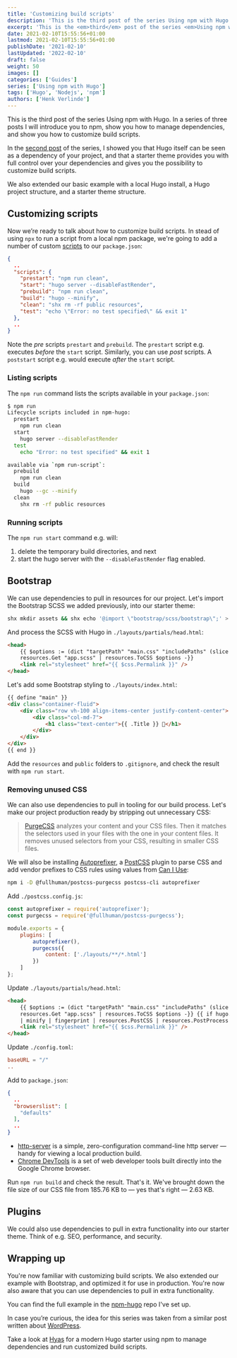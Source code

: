 ```yaml
---
title: 'Customizing build scripts'
description: 'This is the third post of the series Using npm with Hugo. In a series of three posts I will introduce you to npm, show you how to manage dependencies, and show you how to customize build scripts.'
excerpt: 'This is the <em>third</em> post of the series <em>Using npm with Hugo</em>. In a series of three posts I will introduce you to npm, show you how to manage dependencies, and show you how to customize build scripts.'
date: 2021-02-10T15:55:56+01:00
lastmod: 2021-02-10T15:55:56+01:00
publishDate: '2021-02-10'
lastUpdated: '2022-02-10'
draft: false
weight: 50
images: []
categories: ['Guides']
series: ['Using npm with Hugo']
tags: ['Hugo', 'Nodejs', 'npm']
authors: ['Henk Verlinde']
---
```


This is the third post of the series Using npm with Hugo. In a series of three posts I will introduce you to npm, show you how to manage dependencies, and show you how to customize build scripts.

In the [second post](/managing-dependencies) of the series, I showed you that Hugo itself can be seen as a dependency of your project, and that a starter theme provides you with full control over your dependencies and gives you the possibility to customize build scripts.

We also extended our basic example with a local Hugo install, a Hugo project structure, and a starter theme structure.

## Customizing scripts

Now we’re ready to talk about how to customize build scripts. In stead of using `npx` to run a script from a local npm package, we're going to add a number of custom [scripts](https://docs.npmjs.com/cli/v7/using-npm/scripts) to our `package.json`:

```json
{
  ..
  "scripts": {
    "prestart": "npm run clean",
    "start": "hugo server --disableFastRender",
    "prebuild": "npm run clean",
    "build": "hugo --minify",
    "clean": "shx rm -rf public resources",
    "test": "echo \"Error: no test specified\" && exit 1"
  },
  ..
}
```

Note the _pre_ scripts `prestart` and `prebuild`. The `prestart` script e.g. executes _before_ the `start` script. Similarly, you can use _post_ scripts. A `poststart` script e.g. would execute _after_ the `start` script.

### Listing scripts

The `npm run` command lists the scripts available in your `package.json`:

```bash
$ npm run
Lifecycle scripts included in npm-hugo:
  prestart
    npm run clean
  start
    hugo server --disableFastRender
  test
    echo "Error: no test specified" && exit 1

available via `npm run-script`:
  prebuild
    npm run clean
  build
    hugo --gc --minify
  clean
    shx rm -rf public resources
```

### Running scripts

The `npm run start` command e.g. will:

1. delete the temporary build directories, and next
2. start the hugo server with the `--disableFastRender` flag enabled.

## Bootstrap

We can use dependencies to pull in resources for our project. Let's import the Bootstrap SCSS we added previously, into our starter theme:

```bash
shx mkdir assets && shx echo '@import \"bootstrap/scss/bootstrap\";' > ./assets/app.scss
```

And process the SCSS with Hugo in `./layouts/partials/head.html`:

```html
<head>
	{{ $options := (dict "targetPath" "main.css" "includePaths" (slice "node_modules")) -}} {{ $css :=
	resources.Get "app.scss" | resources.ToCSS $options -}}
	<link rel="stylesheet" href="{{ $css.Permalink }}" />
</head>
```

Let's add some Bootstrap styling to `./layouts/index.html`:

```html
{{ define "main" }}
<div class="container-fluid">
	<div class="row vh-100 align-items-center justify-content-center">
		<div class="col-md-7">
			<h1 class="text-center">{{ .Title }} 🎉</h1>
		</div>
	</div>
</div>
{{ end }}
```

Add the `resources` and `public` folders to `.gitignore`, and check the result with `npm run start`.

### Removing unused CSS

We can also use dependencies to pull in tooling for our build process. Let's make our project production ready by stripping out unnecessary CSS:

> [PurgeCSS](https://purgecss.com/) analyzes your content and your CSS files. Then it matches the selectors used in your files with the one in your content files. It removes unused selectors from your CSS, resulting in smaller CSS files.

We will also be installing [Autoprefixer](https://github.com/postcss/autoprefixer), a [PostCSS](https://github.com/postcss/postcss) plugin to parse CSS and add vendor prefixes to CSS rules using values from [Can I Use](https://caniuse.com/):

```bash
npm i -D @fullhuman/postcss-purgecss postcss-cli autoprefixer
```

Add `./postcss.config.js`:

```js
const autoprefixer = require('autoprefixer');
const purgecss = require('@fullhuman/postcss-purgecss');

module.exports = {
	plugins: [
		autoprefixer(),
		purgecss({
			content: ['./layouts/**/*.html']
		})
	]
};
```

Update `./layouts/partials/head.html`:

```html
<head>
	{{ $options := (dict "targetPath" "main.css" "includePaths" (slice "node_modules")) -}} {{ $css :=
	resources.Get "app.scss" | resources.ToCSS $options -}} {{ if hugo.IsProduction -}} {{ $css = $css
	| minify | fingerprint | resources.PostCSS | resources.PostProcess -}} {{ end -}}
	<link rel="stylesheet" href="{{ $css.Permalink }}" />
</head>
```

Update `./config.toml`:

```toml
baseURL = "/"
..
```

Add to `package.json`:

```json
{
  ..
  "browserslist": [
    "defaults"
  ],
  ..
}
```

- [http-server](https://github.com/http-party/http-server) is a simple, zero-configuration command-line http server — handy for viewing a local production build.
- [Chrome DevTools](https://developers.google.com/web/tools/chrome-devtools/) is a set of web developer tools built directly into the Google Chrome browser.

Run `npm run build` and check the result. That's it. We've brought down the file size of our CSS file from 185.76 KB to — yes that's right — 2.63 KB.

## Plugins

We could also use dependencies to pull in extra functionality into our starter theme. Think of e.g. SEO, performance, and security.

## Wrapping up

You're now familiar with customizing build scripts. We also extended our example with Bootstrap, and optimized it for use in production. You're now also aware that you can use dependencies to pull in extra functionality.

You can find the full example in the [npm-hugo](https://github.com/h-enk/npm-hugo) repo I've set up.

In case you’re curious, the idea for this series was taken from a similar post written about [WordPress](https://roots.io/using-composer-with-wordpress/).

Take a look at [Hyas](https://gethyas.com/) for a modern Hugo starter using npm to manage dependencies and run customized build scripts.
